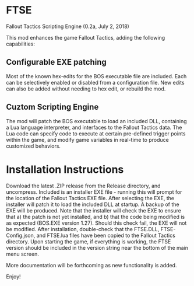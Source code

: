 # FTSE
Fallout Tactics Scripting Engine (0.2a, July 2, 2018)

This mod enhances the game Fallout Tactics, adding the following capabilities:

## Configurable EXE patching
Most of the known hex-edits for the BOS executable file are included. Each can be selectively enabled or disabled from a configuration file. New edits can also be added without needing to hex edit, or rebuild the mod.

## Cuztom Scripting Engine
The mod will patch the BOS executable to load an included DLL, containing a Lua language interpreter, and interfaces to the Fallout Tactics data. The Lua code can specify code to execute at certain pre-defined trigger points within the game, and modify game variables in real-time to produce customized behaviors.

# Installation Instructions
Download the latest .ZIP release from the Release directory, and uncompress. Included is an installer EXE file - running this will prompt for the location of the Fallout Tactics EXE file. After selecting the EXE, the installer will patch it to load the included DLL at startup. A backup of the EXE will be produced.
Note that the installer will check the EXE to ensure that a) the patch is not yet installed, and b) that the code being modified is as expected (BOS.EXE version 1.27). Should this check fail, the EXE will not be modified.
After installation, double-check that the FTSE.DLL, FTSE-Config.json, and FTSE.lua files have been copied to the Fallout Tactics directory.
Upon starting the game, if everything is working, the FTSE version should be included in the version string near the bottom of the main menu screen.

More documentation will be forthcoming as new functionality is added.

Enjoy!
